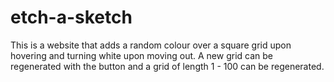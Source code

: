# etch-a-sketch

This is a website that adds a random colour over a square grid upon hovering and turning white upon moving out. A new grid can be regenerated with the button and a grid of length 1 - 100 can be regenerated.
